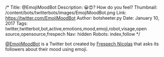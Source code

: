 /*
Title: @EmojiMoodBot
Description: 😀😍? How do you feel?
Thumbnail: /content/bots/twitterbots/images/EmojiMoodBot.png
Link: https://twitter.com/EmojiMoodBot
Author: botsheeter.py
Date: January 10, 2017
Tags: twitter,twitterbot,bot,active,emotions,mood,emoji,robot,visage,open source,opensource,frespech
Nav: hidden
Robots: index,follow
*/

[@EmojiMoodBot](https://twitter.com/EmojiMoodBot) is a Twitter bot created by [Frespech Nicolas](http://www.frespech.com) that asks its followers about their mood using emoji.
